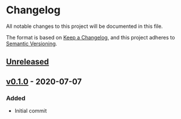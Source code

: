 # Changelog
All notable changes to this project will be documented in this file.

The format is based on [Keep a Changelog](https://keepachangelog.com/en/1.0.0/),
and this project adheres to [Semantic Versioning](https://semver.org/spec/v2.0.0.html).

## [Unreleased]

## [v0.1.0] - 2020-07-07
### Added
- Initial commit

[Unreleased]: https://github.com/PaytmLabs/docker-kubernetes-ci/compare/v0.1.0...HEAD
[v0.1.0]: https://github.com/PaytmLabs/docker-kubernetes-ci/releases/tag/v0.1.0

